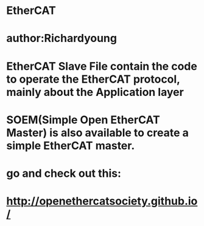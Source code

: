 # EtherCAT
# author:Richardyoung
# EtherCAT Slave File contain the code to operate the EtherCAT protocol, mainly about the Application layer
# SOEM(Simple Open EtherCAT Master) is also available to create a simple EtherCAT master.
# go and check out this:
# http://openethercatsociety.github.io/

